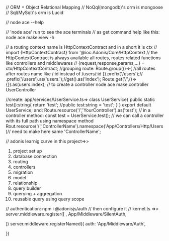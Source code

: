 // ORM = Object Relational Mapping
// NoQql(mongodb)'s orm is mongoose
// Sql(MySql)'s orm is Lucid

// node ace --help

// 'node ace' run to see the ace terminals
// as get command help like this: node ace make:view -h

// a routing context name is HttpContextContract and in a short it is ctx
// import {HttpContextContract} from '@ioc:Adonis/Core/HttpContext
// the HttpContextContract is always available all routes, routes related functions like controllers and middlewares
// {request,response,params,...} = ctx/HttpContextContract;
//grouping route:
Route.group(()=>{
//all routes after routes name like /:id instead of /users/:id
}).prefix('/users');// .prefix('/users').as('users.');//get().as('index');
Route.get('/',()=>{}).as(users.index);
// to create a controller
node ace make:controller UserController

//create: app/services/UserService.ts=>
class UserService{
public static test():string{
return 'test';
//public test:string = 'test';
}
}
export default UserService;
and: Route.resource('/','YourController').as('test');
// in a controller method: const test = UserService.test();
// we can call a controller with its full path using namespace method
Rout.resource('/','ControllerName').namespace('App/Controllers/Http/Users)// need to make here same 'ControllerName';

// adonis learnig curve in this project=>>

1. project set up
2. database connection
3. routing
4. controllers
5. migration
6. model
7. relationship
8. query builder
9. querying + aggregation
10. reusable query using query scope

// authentication:
npm i @adonisjs/auth
// then configure it
// kernel.ts =>>
server.middleware.register([
,
App/Middleware/SilentAuth,

])
server.middleware.registerNamed({
auth: 'App/Middleware/Auth',

})
